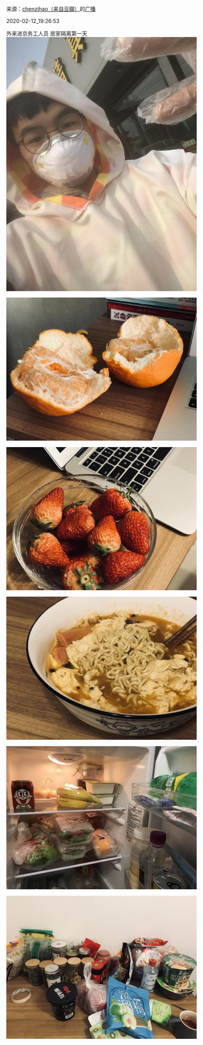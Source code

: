 来源：[chenzihao（来自豆瓣）](https://www.douban.com/people/153267456/)的[广播](https://www.douban.com/people/153267456/status/2806746267/)


2020-02-12_19:26:53


外来进京务工人员 居家隔离第一天
![](./pic/2020-02-12_19:26:53-chenzihao的广播1.jpg)  

![](./pic/2020-02-12_19:26:53-chenzihao的广播2.jpg)  

![](./pic/2020-02-12_19:26:53-chenzihao的广播3.jpg)  

![](./pic/2020-02-12_19:26:53-chenzihao的广播4.jpg)  

![](./pic/2020-02-12_19:26:53-chenzihao的广播5.jpg)  

![](./pic/2020-02-12_19:26:53-chenzihao的广播6.jpg)  


